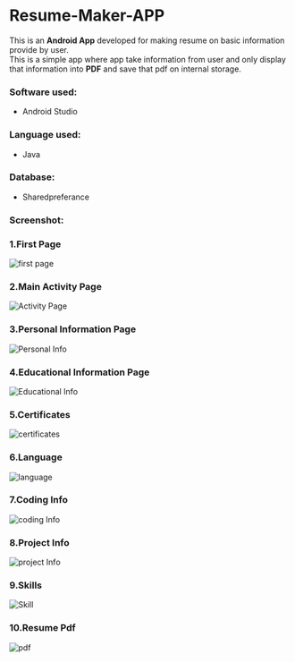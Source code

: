 # Resume-Maker-APP
This is an **Android App** developed for making resume on basic information provide by user.  
This is a simple app where app take information from user and only display that information 
into **PDF** and save that pdf on internal storage.
### Software used:
* Android Studio
### Language used:
* Java
### Database:
* Sharedpreferance
### Screenshot:
### 1.First Page
![first page](https://github.com/Nikhil-Mane/Resume-Maker-APP/blob/main/ScreenShot/Starting%20page%20of%20APP.jpg)
### 2.Main Activity  Page
![Activity Page](https://github.com/Nikhil-Mane/Resume-Maker-APP/blob/main/ScreenShot/Main%20Activity.jpg)
### 3.Personal Information Page
![Personal Info](https://github.com/Nikhil-Mane/Resume-Maker-APP/blob/main/ScreenShot/Personal%20Info.jpg)
### 4.Educational Information Page
![Educational Info](https://github.com/Nikhil-Mane/Resume-Maker-APP/blob/main/ScreenShot/Education%20Info.jpg)
### 5.Certificates
![certificates](https://github.com/Nikhil-Mane/Resume-Maker-APP/blob/main/ScreenShot/Certificates%20info.jpg)
### 6.Language
![language](https://github.com/Nikhil-Mane/Resume-Maker-APP/blob/main/ScreenShot/language%20info.jpg)
### 7.Coding Info
![coding Info](https://github.com/Nikhil-Mane/Resume-Maker-APP/blob/main/ScreenShot/Coding%20info.jpg)
### 8.Project Info
![project Info](https://github.com/Nikhil-Mane/Resume-Maker-APP/blob/main/ScreenShot/project%20info.jpg)
### 9.Skills
![Skill](https://github.com/Nikhil-Mane/Resume-Maker-APP/blob/main/ScreenShot/skills%20info.jpg)
### 10.Resume Pdf
![pdf](https://github.com/Nikhil-Mane/Resume-Maker-APP/blob/main/ScreenShot/Resume%20Screenshot.jpg)

